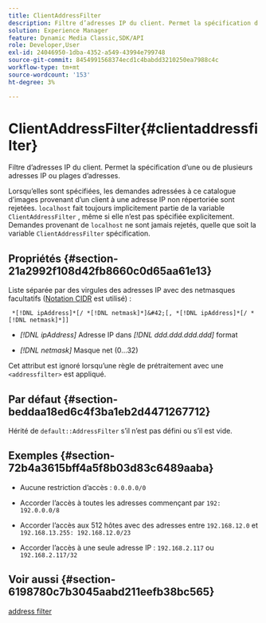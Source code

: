 ```yaml
---
title: ClientAddressFilter
description: Filtre d’adresses IP du client. Permet la spécification d’une ou de plusieurs adresses IP ou plages d’adresses.
solution: Experience Manager
feature: Dynamic Media Classic,SDK/API
role: Developer,User
exl-id: 24046950-1dba-4352-a549-43994e799748
source-git-commit: 8454991568374ecd1c4babdd3210250ea7988c4c
workflow-type: tm+mt
source-wordcount: '153'
ht-degree: 3%

---
```


# ClientAddressFilter{#clientaddressfilter}

Filtre d’adresses IP du client. Permet la spécification d’une ou de plusieurs adresses IP ou plages d’adresses.

Lorsqu’elles sont spécifiées, les demandes adressées à ce catalogue d’images provenant d’un client à une adresse IP non répertoriée sont rejetées. `localhost` fait toujours implicitement partie de la variable `ClientAddressFilter` , même si elle n’est pas spécifiée explicitement. Demandes provenant de `localhost` ne sont jamais rejetés, quelle que soit la variable `ClientAddressFilter` spécification.

## Propriétés {#section-21a2992f108d42fb8660c0d65aa61e13}

Liste séparée par des virgules des adresses IP avec des netmasques facultatifs ([Notation CIDR](https://en.wikipedia.org/wiki/Classless_Inter-Domain_Routing#CIDR_notation) est utilisé) :

` *[!DNL ipAddress]*[/ *[!DNL netmask]*]&#42;[, *[!DNL ipAddress]*[/ *[!DNL netmask]*]]`

* *[!DNL ipAddress]* Adresse IP dans *[!DNL ddd.ddd.ddd.ddd]* format

* *[!DNL netmask]* Masque net (0...32)

Cet attribut est ignoré lorsqu’une règle de prétraitement avec une `<addressfilter>` est appliqué.

## Par défaut {#section-beddaa18ed6c4f3ba1eb2d4471267712}

Hérité de `default::AddressFilter` s’il n’est pas défini ou s’il est vide.

## Exemples {#section-72b4a3615bff4a5f8b03d83c6489aaba}

* Aucune restriction d’accès : `0.0.0.0/0`
* Accorder l’accès à toutes les adresses commençant par `192: 192.0.0.0/8`
* Accorder l’accès aux 512 hôtes avec des adresses entre `192.168.12.0` et `192.168.13.255: 192.168.12.0/23`

* Accorder l’accès à une seule adresse IP : `192.168.2.117` ou `192.168.2.117/32`

## Voir aussi {#section-6198780c7b3045aabd211eefb38bc565}

[address filter](../../../../../ir-api/material-cat/image-rendering-api-ref/c-ir-material-catalog/c-ir-attributes-reference/r-ir-clientaddressfilter.md#reference-52a541cec0b0424faf263d1fb4946b5f)
